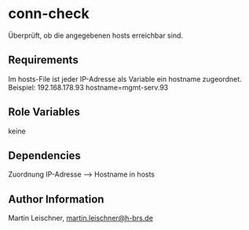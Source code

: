 conn-check
=========
Überprüft, ob die angegebenen hosts erreichbar sind.

Requirements
------------
Im hosts-File ist jeder IP-Adresse als Variable ein hostname zugeordnet.
Beispiel:
192.168.178.93 hostname=mgmt-serv.93

Role Variables
--------------
keine

Dependencies
------------
Zuordnung IP-Adresse --> Hostname in hosts


Author Information
------------------
Martin Leischner, martin.leischner@h-brs.de
